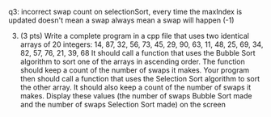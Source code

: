 q3: incorrect swap count on selectionSort, every time the maxIndex is updated doesn't mean a swap always mean a swap will happen (-1)

3. (3 pts) Write a complete program in a cpp file that uses two identical arrays of 20
integers:
14, 87, 32, 56, 73, 45, 29, 90, 63, 11,
48, 25, 69, 34, 82, 57, 76, 21, 39, 68
It should call a function that uses the Bubble Sort algorithm to sort one of the arrays in
ascending order. The function should keep a count of the number of swaps it makes.
Your program then should call a function that uses the Selection Sort algorithm to sort
the other array. It should also keep a count of the number of swaps it makes.
Display these values (the number of swaps Bubble Sort made and the number of swaps
Selection Sort made) on the screen
